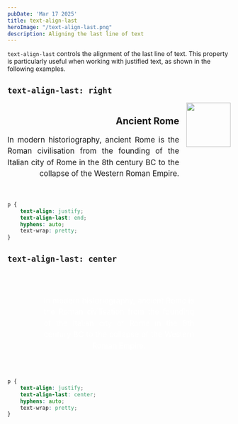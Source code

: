 ```yaml
---
pubDate: 'Mar 17 2025'
title: text-align-last
heroImage: "/text-align-last.png"
description: Aligning the last line of text
---
```


`text-align-last` controls the alignment of the last line of text. This property is particularly useful when working with justified text, as shown in the following examples. 

<style>

.justify {
    font-size: 17px;
  line-height: 1.5;
    text-align: justify;
  text-wrap: pretty;
  hyphens: auto;
}
</style>

## `text-align-last: right`

<div style="text-align: right; margin-inline: auto; display: flex; gap: 16px; align-content: center; width: 580px; max-width: 100%; margin-bottom: 32px;">
<div>
<h2>Ancient Rome</h2>
<p class="justify" style="text-align-last: end;">In modern historiography, ancient Rome is the Roman civilisation from the founding of the Italian city of Rome in the 8th century BC to the collapse of the Western Roman Empire.</p>
</div> 
<img style="width: 100px; object-fit: cover;" src="/colliseum.jpg" alt="">
</div>

```css
p {
    text-align: justify;
    text-align-last: end;
    hyphens: auto;
    text-wrap: pretty;
}
```

<style>
@media(max-width: 600px) {
    .pad-mobile {
        padding-inline: 24px !important;
}
}
</style>

## `text-align-last: center`

<p class="justify pad-mobile" style="margin-top: 44px; margin-bottom: 32px !important; margin-inline: auto; text-align-last: center; background-image: linear-gradient(rgba(0, 0, 0, .6)), url(/colliseum.jpg); background-size: cover; color: white; padding: 28px 82px;">In modern historiography, ancient Rome is the Roman civilisation from the founding of the Italian city of Rome in the 8th century BC to the collapse of the Western Roman Empire.</p>

```css
p {
    text-align: justify;
    text-align-last: center;
    hyphens: auto;
    text-wrap: pretty;
}
```    
